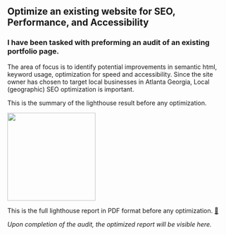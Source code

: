 ## Optimize an existing website for SEO, Performance, and Accessibility
 
### I have been tasked with preforming an audit of an existing portfolio page.

The area of focus is to identify potential improvements in semantic html, keyword usage, optimization for speed and accessibility. 
Since the site owner has chosen to target local businesses in Atlanta Georgia, Local (geographic) SEO optimization is important. 

This is the summary of the lighthouse result before any optimization.

<img src="https://github.com/Dev-kris/OC-Optomize-Existing-Website-SEO/blob/main/site-audit/audit-before-changes.png" height="200px">

This is the full lighthouse report in PDF format before any optimization.  <a href="https://github.com/Dev-kris/OC-Optomize-Existing-Website-SEO/blob/main/site-audit/Lighthouse%20Report%20Before.pdf">:open_file_folder:</a>

_Upon completion of the audit, the optimized report will be visible here._
